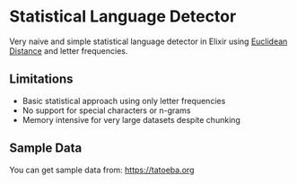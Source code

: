 # Statistical Language Detector

Very naive and simple statistical language detector in Elixir using [Euclidean Distance](https://en.wikipedia.org/wiki/Euclidean_distance) and letter frequencies.

## Limitations
- Basic statistical approach using only letter frequencies
- No support for special characters or n-grams
- Memory intensive for very large datasets despite chunking

## Sample Data
You can get sample data from: https://tatoeba.org
